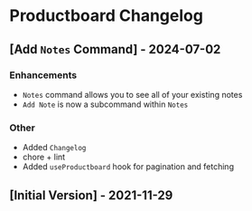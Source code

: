 # Productboard Changelog

## [Add `Notes` Command] - 2024-07-02

### Enhancements

- `Notes` command allows you to see all of your existing notes
- `Add Note` is now a subcommand within `Notes`

### Other

- Added `Changelog`
- chore + lint
- Added `useProductboard` hook for pagination and fetching

## [Initial Version] - 2021-11-29